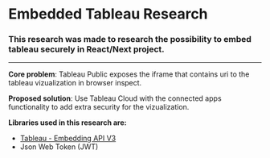 # Embedded Tableau Research

### This research was made to research the possibility to embed tableau securely in React/Next project.
---
**Core problem**: Tableau Public exposes the iframe that contains uri to the tableau vizualization in browser inspect.

**Proposed solution**: Use Tableau Cloud with the connected apps functionality to add extra security for the vizualization.

**Libraries used in this research are:**

- [Tableau - Embedding API V3](https://help.tableau.com/current/api/embedding_api/en-us/index.html)
- Json Web Token (JWT)
